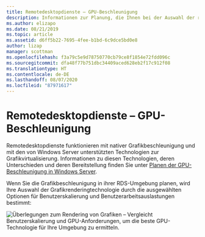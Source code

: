 ```yaml
---
title: Remotedesktopdienste – GPU-Beschleunigung
description: Informationen zur Planung, die Ihnen bei der Auswahl der richtigen Grafikvirtualisierungsoption für Ihre RDS-Bereitstellung helfen.
ms.author: elizapo
ms.date: 08/21/2019
ms.topic: article
ms.assetid: d6ff5b22-7695-4fee-b1bd-6c9dce5bd0e8
author: lizap
manager: scottman
ms.openlocfilehash: f3a79c5e9d78750770cb79ce8f1854e72fdd096c
ms.sourcegitcommit: dfa48f77b751dbc34409aced628eb2f17c912f08
ms.translationtype: HT
ms.contentlocale: de-DE
ms.lasthandoff: 08/07/2020
ms.locfileid: "87971617"
---
```

# <a name="remote-desktop-services---gpu-acceleration"></a>Remotedesktopdienste – GPU-Beschleunigung

Remotedesktopdienste funktionieren mit nativer Grafikbeschleunigung und mit den von Windows Server unterstützten Technologien zur Grafikvirtualisierung. Informationen zu diesen Technologien, deren Unterschieden und deren Bereitstellung finden Sie unter [Planen der GPU-Beschleunigung in Windows Server](../../virtualization/hyper-v/plan/plan-for-gpu-acceleration-in-windows-server.md).

Wenn Sie die Grafikbeschleunigung in ihrer RDS-Umgebung planen, wird Ihre Auswahl der Grafikrenderingtechnologie durch die ausgewählten Optionen für Benutzerskalierung und Benutzerarbeitsauslastungen bestimmt:

![Überlegungen zum Rendering von Grafiken – Vergleicht Benutzerskalierung und GPU-Anforderungen, um die beste GPU-Technologie für Ihre Umgebung zu ermitteln.](media/rds-gpu.png)
